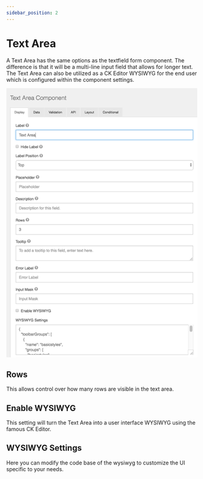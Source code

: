 ```yaml
---
sidebar_position: 2
---
```


# Text Area

A Text Area has the same options as the textfield form component. The difference is that it will be a multi-line input field that allows for longer text. The Text Area can also be utilized as a CK Editor WYSIWYG for the end user which is configured within the component settings.

![Text Area](img/text-area-component.png)

## Rows

This allows control over how many rows are visible in the text area.

## Enable WYSIWYG

This setting will turn the Text Area into a user interface WYSIWYG using the famous CK Editor.

## WYSIWYG Settings

Here you can modify the code base of the wysiwyg to customize the UI specific to your needs.
